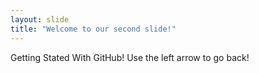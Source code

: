 ```yaml
---
layout: slide
title: "Welcome to our second slide!"
---
```

Getting Stated With GitHub!
Use the left arrow to go back!
